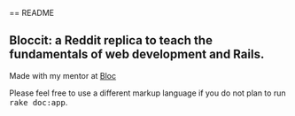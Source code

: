 == README

## Bloccit: a Reddit replica to teach the fundamentals of web development and Rails.

Made with my mentor at [Bloc](http://bloc.io)




Please feel free to use a different markup language if you do not plan to run
<tt>rake doc:app</tt>.
